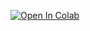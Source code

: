 [![Open In Colab](https://colab.research.google.com/assets/colab-badge.svg)](https://colab.research.google.com/github/TheDataNomad/AlgoWarzmi/blob/main/IntroToPython/IntroToPython/Session%202/Session%202%20Code.ipynb)
